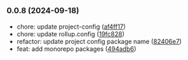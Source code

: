 ## <small>0.0.8 (2024-09-18)</small>

* chore: update project-config ([af4ff17](https://github.com/novlan1/plugin-light/commits/af4ff17))
* chore: update rollup.config ([19fc828](https://github.com/novlan1/plugin-light/commits/19fc828))
* refactor: update project config package name ([82406e7](https://github.com/novlan1/plugin-light/commits/82406e7))
* feat: add monorepo packages ([494adb6](https://github.com/novlan1/plugin-light/commits/494adb6))



